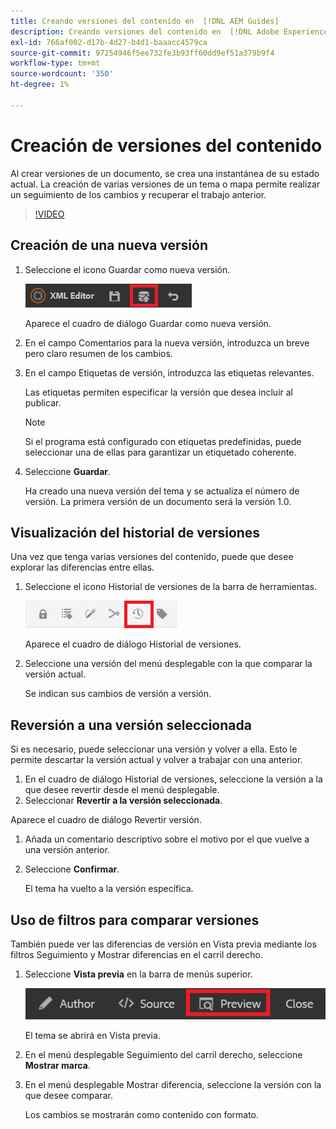 ```yaml
---
title: Creando versiones del contenido en  [!DNL AEM Guides]
description: Creando versiones del contenido en  [!DNL Adobe Experience Manager Guides]
exl-id: 766af002-d17b-4d27-b4d1-baaacc4579ca
source-git-commit: 97254946f5ee732fe3b93ff60dd9ef51a379b9f4
workflow-type: tm+mt
source-wordcount: '350'
ht-degree: 1%

---
```


# Creación de versiones del contenido

Al crear versiones de un documento, se crea una instantánea de su estado actual. La creación de varias versiones de un tema o mapa permite realizar un seguimiento de los cambios y recuperar el trabajo anterior.

>[!VIDEO](https://video.tv.adobe.com/v/336724?quality=12&learn=on)

## Creación de una nueva versión

1. Seleccione el icono Guardar como nueva versión.

   ![Icono Guardar como nueva versión](images/common/save-as-new-version.png)

   Aparece el cuadro de diálogo Guardar como nueva versión.

1. En el campo Comentarios para la nueva versión, introduzca un breve pero claro resumen de los cambios.
1. En el campo Etiquetas de versión, introduzca las etiquetas relevantes.

   Las etiquetas permiten especificar la versión que desea incluir al publicar.

   >[!NOTE]
   >
   >Si el programa está configurado con etiquetas predefinidas, puede seleccionar una de ellas para garantizar un etiquetado coherente.

1. Seleccione **Guardar**.

   Ha creado una nueva versión del tema y se actualiza el número de versión. La primera versión de un documento será la versión 1.0.

## Visualización del historial de versiones

Una vez que tenga varias versiones del contenido, puede que desee explorar las diferencias entre ellas.

1. Seleccione el icono Historial de versiones de la barra de herramientas.

   ![Icono Historial de versiones](images/lesson-7/version-history.png)

   Aparece el cuadro de diálogo Historial de versiones.

1. Seleccione una versión del menú desplegable con la que comparar la versión actual.

   Se indican sus cambios de versión a versión.

## Reversión a una versión seleccionada

Si es necesario, puede seleccionar una versión y volver a ella. Esto le permite descartar la versión actual y volver a trabajar con una anterior.

1. En el cuadro de diálogo Historial de versiones, seleccione la versión a la que desee revertir desde el menú desplegable.
1. Seleccionar **Revertir a la versión seleccionada**.

Aparece el cuadro de diálogo Revertir versión.

1. Añada un comentario descriptivo sobre el motivo por el que vuelve a una versión anterior.
1. Seleccione **Confirmar**.

   El tema ha vuelto a la versión específica.

## Uso de filtros para comparar versiones

También puede ver las diferencias de versión en Vista previa mediante los filtros Seguimiento y Mostrar diferencias en el carril derecho.

1. Seleccione **Vista previa** en la barra de menús superior.

   ![Botón Vista previa](images/common/select-preview.png)

   El tema se abrirá en Vista previa.

1. En el menú desplegable Seguimiento del carril derecho, seleccione **Mostrar marca**.
1. En el menú desplegable Mostrar diferencia, seleccione la versión con la que desee comparar.

   Los cambios se mostrarán como contenido con formato.
